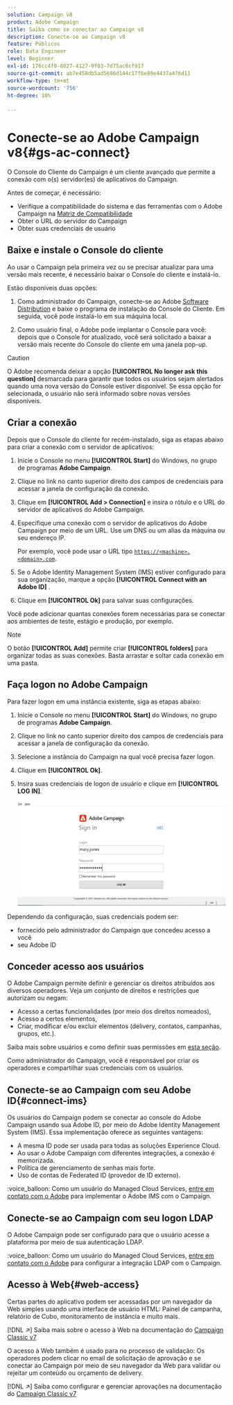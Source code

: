 ```yaml
---
solution: Campaign v8
product: Adobe Campaign
title: Saiba como se conectar ao Campaign v8
description: Conecte-se ao Campaign v8
feature: Públicos
role: Data Engineer
level: Beginner
exl-id: 176cc4f0-8827-4127-9f03-7d75ac8cf917
source-git-commit: ab7e458db5ad5696d144c17f6e89e4437a476d11
workflow-type: tm+mt
source-wordcount: '756'
ht-degree: 10%

---
```


# Conecte-se ao Adobe Campaign v8{#gs-ac-connect}

O Console do Cliente do Campaign é um cliente avançado que permite a conexão com o(s) servidor(es) de aplicativos do Campaign.

Antes de começar, é necessário:

* Verifique a compatibilidade do sistema e das ferramentas com o Adobe Campaign na [Matriz de Compatibilidade](compatibility-matrix.md)
* Obter o URL do servidor do Campaign
* Obter suas credenciais de usuário

## Baixe e instale o Console do cliente

Ao usar o Campaign pela primeira vez ou se precisar atualizar para uma versão mais recente, é necessário baixar o Console do cliente e instalá-lo.

Estão disponíveis duas opções:

1. Como administrador do Campaign, conecte-se ao Adobe [Software Distribution](https://experience.adobe.com/#/downloads/content/software-distribution/encampaign.html) e baixe o programa de instalação do Console do Cliente. Em seguida, você pode instalá-lo em sua máquina local.

1. Como usuário final, o Adobe pode implantar o Console para você: depois que o Console for atualizado, você será solicitado a baixar a versão mais recente do Console do cliente em uma janela pop-up.

>[!CAUTION]
>
>O Adobe recomenda deixar a opção **[!UICONTROL No longer ask this question]** desmarcada para garantir que todos os usuários sejam alertados quando uma nova versão do Console estiver disponível.  Se essa opção for selecionada, o usuário não será informado sobre novas versões disponíveis.

## Criar a conexão

Depois que o Console do cliente for recém-instalado, siga as etapas abaixo para criar a conexão com o servidor de aplicativos:

1. Inicie o Console no menu **[!UICONTROL Start]** do Windows, no grupo de programas **Adobe Campaign**.

1. Clique no link no canto superior direito dos campos de credenciais para acessar a janela de configuração da conexão.

1. Clique em **[!UICONTROL Add > Connection]** e insira o rótulo e o URL do servidor de aplicativos do Adobe Campaign.

1. Especifique uma conexão com o servidor de aplicativos do Adobe Campaign por meio de um URL. Use um DNS ou um alias da máquina ou seu endereço IP.

   Por exemplo, você pode usar o URL tipo [`https://<machine>.<domain>.com`](https://myserver.adobe.com).

1. Se o Adobe Identity Management System (IMS) estiver configurado para sua organização, marque a opção **[!UICONTROL Connect with an Adobe ID]** .

1. Clique em **[!UICONTROL Ok]** para salvar suas configurações.

Você pode adicionar quantas conexões forem necessárias para se conectar aos ambientes de teste, estágio e produção, por exemplo.

>[!NOTE]
>
>O botão **[!UICONTROL Add]** permite criar **[!UICONTROL folders]** para organizar todas as suas conexões. Basta arrastar e soltar cada conexão em uma pasta.

## Faça logon no Adobe Campaign

Para fazer logon em uma instância existente, siga as etapas abaixo:

1. Inicie o Console no menu **[!UICONTROL Start]** do Windows, no grupo de programas **Adobe Campaign**.

1. Clique no link no canto superior direito dos campos de credenciais para acessar a janela de configuração da conexão.

1. Selecione a instância do Campaign na qual você precisa fazer logon.

1. Clique em **[!UICONTROL Ok]**.

1. Insira suas credenciais de logon de usuário e clique em **[!UICONTROL LOG IN]**.

   ![](assets/sign-in-v8.png)

Dependendo da configuração, suas credenciais podem ser:

* fornecido pelo administrador do Campaign que concedeu acesso a você
* seu Adobe ID

## Conceder acesso aos usuários

O Adobe Campaign permite definir e gerenciar os direitos atribuídos aos diversos operadores. Veja um conjunto de direitos e restrições que autorizam ou negam:

* Acesso a certas funcionalidades (por meio dos direitos nomeados),
* Acesso a certos elementos,
* Criar, modificar e/ou excluir elementos (delivery, contatos, campanhas, grupos, etc.).

Saiba mais sobre usuários e como definir suas permissões em [esta seção](permissions.md).

Como administrador do Campaign, você é responsável por criar os operadores e compartilhar suas credenciais com os usuários.

## Conecte-se ao Campaign com seu Adobe ID{#connect-ims}

Os usuários do Campaign podem se conectar ao console do Adobe Campaign usando sua Adobe ID, por meio do Adobe Identity Management System (IMS). Essa implementação oferece as seguintes vantagens:

* A mesma ID pode ser usada para todas as soluções Experience Cloud.
* Ao usar o Adobe Campaign com diferentes integrações, a conexão é memorizada.
* Política de gerenciamento de senhas mais forte.
* Uso de contas de Federated ID (provedor de ID externo).

:voice_balloon: Como um usuário do Managed Cloud Services, [entre em contato com o Adobe](campaign-faq.md#support) para implementar o Adobe IMS com o Campaign.

## Conecte-se ao Campaign com seu logon LDAP

O Adobe Campaign pode ser configurado para que o usuário acesse a plataforma por meio de sua autenticação LDAP.

:voice_balloon: Como um usuário do Managed Cloud Services, [entre em contato com o Adobe](campaign-faq.md#support) para configurar a integração LDAP com o Campaign.


## Acesso à Web{#web-access}

Certas partes do aplicativo podem ser acessadas por um navegador da Web simples usando uma interface de usuário HTML: Painel de campanha, relatório de Cubo, monitoramento de instância e muito mais.

[!DNL :arrow_upper_right:] Saiba mais sobre o acesso à Web na documentação do  [Campaign Classic v7](https://experienceleague.adobe.com/docs/campaign-classic/using/getting-started/starting-with-adobe-campaign/campaign-workspace/adobe-campaign-workspace.html?lang=en#console-and-web-access)

O acesso à Web também é usado para no processo de validação: Os operadores podem clicar no email de solicitação de aprovação e se conectar ao Campaign por meio de seu navegador da Web para validar ou rejeitar um conteúdo ou orçamento de delivery.

[!DNL :arrow_upper_right:] Saiba como configurar e gerenciar aprovações na documentação do  [Campaign Classic v7](https://experienceleague.adobe.com/docs/campaign-classic/using/orchestrating-campaigns/orchestrate-campaigns/marketing-campaign-approval.html?lang=en#orchestrating-campaigns)
